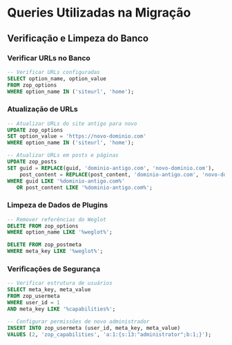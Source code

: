 # Queries Utilizadas na Migração

## Verificação e Limpeza do Banco

### Verificar URLs no Banco
```sql
-- Verificar URLs configuradas
SELECT option_name, option_value 
FROM zop_options 
WHERE option_name IN ('siteurl', 'home');
```

### Atualização de URLs
```sql
-- Atualizar URLs do site antigo para novo
UPDATE zop_options 
SET option_value = 'https://novo-dominio.com' 
WHERE option_name IN ('siteurl', 'home');

-- Atualizar URLs em posts e páginas
UPDATE zop_posts 
SET guid = REPLACE(guid, 'dominio-antigo.com', 'novo-dominio.com'),
    post_content = REPLACE(post_content, 'dominio-antigo.com', 'novo-dominio.com') 
WHERE guid LIKE '%dominio-antigo.com%' 
   OR post_content LIKE '%dominio-antigo.com%';
```

### Limpeza de Dados de Plugins
```sql
-- Remover referências do Weglot
DELETE FROM zop_options 
WHERE option_name LIKE '%weglot%';

DELETE FROM zop_postmeta 
WHERE meta_key LIKE '%weglot%';
```

### Verificações de Segurança
```sql
-- Verificar estrutura de usuários
SELECT meta_key, meta_value 
FROM zop_usermeta 
WHERE user_id = 1 
AND meta_key LIKE '%capabilities%';

-- Configurar permissões de novo administrador
INSERT INTO zop_usermeta (user_id, meta_key, meta_value) 
VALUES (2, 'zop_capabilities', 'a:1:{s:13:"administrator";b:1;}');
```
